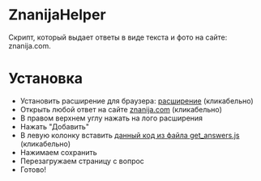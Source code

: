# ZnanijaHelper
Скрипт, который выдает ответы в виде текста и фото на сайте: znanija.com.


# Установка

* Установить расширение для браузера:
[расширение](https://chrome.google.com/webstore/detail/user-javascript-and-css/nbhcbdghjpllgmfilhnhkllmkecfmpld) (кликабельно)
* Открыть любой ответ на сайте [znanija.com](https://znanija.com/task/27204449) (кликабельно)
* В правом верхнем углу нажать на лого расширения
* Нажать "Добавить"
* В левую колонку вставить [данный код из файла get_answers.js](https://github.com/rady1337/ZnanijaHelper/blob/master/get_answers.js) (кликабельно)
* Нажимаем сохранить
* Перезагружаем страницу с вопрос
* Готово!
